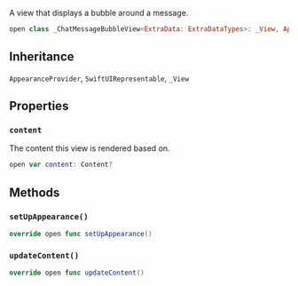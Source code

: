 
A view that displays a bubble around a message.

``` swift
open class _ChatMessageBubbleView<ExtraData: ExtraDataTypes>: _View, AppearanceProvider, SwiftUIRepresentable 
```

## Inheritance

`AppearanceProvider`, `SwiftUIRepresentable`, `_View`

## Properties

### `content`

The content this view is rendered based on.

``` swift
open var content: Content? 
```

## Methods

### `setUpAppearance()`

``` swift
override open func setUpAppearance() 
```

### `updateContent()`

``` swift
override open func updateContent() 
```
